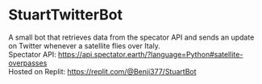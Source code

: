 # StuartTwitterBot
A small bot that retrieves data from the specator API and sends an update on Twitter whenever a satellite flies over Italy.
\
Spectator API: https://api.spectator.earth/?language=Python#satellite-overpasses \
Hosted on Replit: https://replit.com/@Benji377/StuartBot
